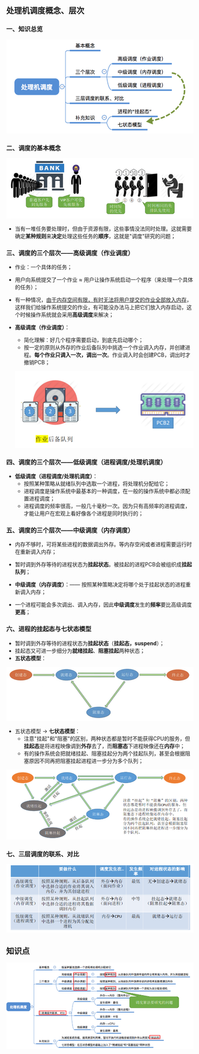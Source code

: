 ## 处理机调度概念、层次

### 一、知识总览

![image-20201229164615438](assets/02.07/image-20201229164615438.png)

### 二、调度的基本概念

![image-20201229174650333](assets/02.07/image-20201229174650333.png)

- 当有一堆任务要处理时，但由于资源有限，这些事情没法同时处理。这就需要确定**某种规则**来**决定**处理这些任务的**顺序**，这就是"调度"研究的问题；

### 三、调度的三个层次——高级调度（作业调度）

- 作业：一个具体的任务；

- 用户向系统提交了一个作业 ≈ 用户让操作系统启动一个程序（来处理一个具体的任务）；

- 有一种情况，<u>由于内存空间有限，有时无法将用户提交的作业全部放入内存</u>，这样我们给操作系统提交的作业，有可能没办法马上把它们放入内存启动，这个时候操作系统就会采用**高级调度**来解决；

- **高级调度（作业调度）**：

  - 简化理解：好几个程序需要启动，到底先启动哪个；
  - 按一定的原则从外存的作业后备队列中挑选一个作业调入内存，并创建进程。**每个作业只调入一次，调出一次**。作业调入时会创建PCB，调出时才撤销PCB；

  ![image-20201229194919438](assets/02.07/image-20201229194919438.png)

### 四、调度的三个层次——低级调度（进程调度/处理机调度）

- **低级调度（进程调度/处理机调度）**：
  - 按照某种策略从就绪队列中选取一个进程，将处理机分配给它；
  - 进程调度是操作系统中最基本的一种调度，在一般的操作系统中都必须配置进程调度；
  - 进程调度的频率很高，一般几十毫秒一次。因为只有高频率的进程调度，才能让用户在宏观上看好像各个进程是同时执行的；

### 五、调度的三个层次——中级调度（内存调度）

- 内存不够时，可将某些进程的数据调出外存。等内存空闲或者进程需要运行时在重新调入内存；
- 暂时调到外存等待的进程状态为**挂起状态**。被挂起的进程PCB会被组织成**挂起队列**；
- **中级调度（内存调度）**：—— 按照某种策略决定将哪个处于挂起状态的进程重新调入内存；

- 一个进程可能会多次调出、调入内存，因此**中级调度**发生的**频率**要比高级调度**更高**；

### 六、进程的挂起态与七状态模型

- 暂时调到外存等待的进程状态为**挂起状态**（**挂起态，suspend**）；
- 挂起态又可进一步细分为**就绪挂起**、**阻塞挂起**两种状态；
- **五状态模型**：

![image-20201229201240736](assets/02.07/image-20201229201240736.png)

- 五状态模型 -> **七状态模型**：
  - 注意"挂起"和"阻塞"的区别，两种状态都是暂时不能获得CPU的服务，但**挂起态**是将进程映像调到**外存**去了，而**阻塞态**下进程映像还在**内存**中；
  - 有的操作系统会把就绪挂起、阻塞挂起分为两个挂起队列，甚至会根据阻塞原因不同再把阻塞挂起进程进一步分为多个队列；

 ![image-20201229202601002](assets/02.07/image-20201229202601002.png)

### 七、三层调度的联系、对比

![image-20201229202958665](assets/02.07/image-20201229202958665.png)

## 知识点

![image-20201229203439165](assets/02.07/image-20201229203439165.png)
